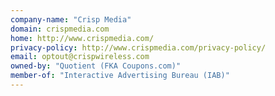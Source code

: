 ```yaml
---
company-name: "Crisp Media"
domain: crispmedia.com
home: http://www.crispmedia.com/
privacy-policy: http://www.crispmedia.com/privacy-policy/
email: optout@crispwireless.com
owned-by: "Quotient (FKA Coupons.com)"
member-of: "Interactive Advertising Bureau (IAB)"
---
```




